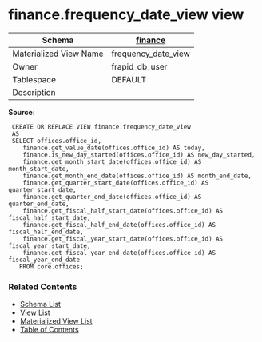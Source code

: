 # finance.frequency_date_view view

| Schema | [finance](../../schemas/finance.md) |
| ------ | ----------------------------------------------- |
| Materialized View Name | frequency_date_view |
| Owner | frapid_db_user |
| Tablespace | DEFAULT |
| Description |  |

**Source:**

```plpgsql
 CREATE OR REPLACE VIEW finance.frequency_date_view
 AS
 SELECT offices.office_id,
    finance.get_value_date(offices.office_id) AS today,
    finance.is_new_day_started(offices.office_id) AS new_day_started,
    finance.get_month_start_date(offices.office_id) AS month_start_date,
    finance.get_month_end_date(offices.office_id) AS month_end_date,
    finance.get_quarter_start_date(offices.office_id) AS quarter_start_date,
    finance.get_quarter_end_date(offices.office_id) AS quarter_end_date,
    finance.get_fiscal_half_start_date(offices.office_id) AS fiscal_half_start_date,
    finance.get_fiscal_half_end_date(offices.office_id) AS fiscal_half_end_date,
    finance.get_fiscal_year_start_date(offices.office_id) AS fiscal_year_start_date,
    finance.get_fiscal_year_end_date(offices.office_id) AS fiscal_year_end_date
   FROM core.offices;
```


### Related Contents
* [Schema List](../../schemas.md)
* [View List](../../views.md)
* [Materialized View List](../../materialized-views.md)
* [Table of Contents](../../README.md)

